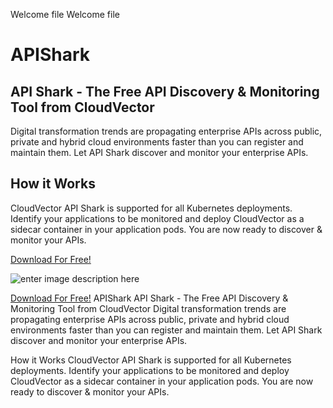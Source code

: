 Welcome file
Welcome file
# APIShark
## API Shark - The Free API Discovery &amp; Monitoring Tool from CloudVector

Digital transformation trends are propagating enterprise APIs across public, private and hybrid cloud environments faster than you can register and maintain them. Let API Shark discover and monitor your enterprise APIs.

## How it Works

CloudVector API Shark is supported for all Kubernetes deployments. Identify your applications to be monitored and deploy CloudVector as a sidecar container in your application pods. You are now ready to discover & monitor your APIs.

[Download For Free!](https://www.cloudvector.com/api-shark/)


![enter image description here](https://www.cloudvector.com/wp-content/uploads/2020/02/Picture1.png)

[Download For Free!](https://www.cloudvector.com/api-shark/)
APIShark
API Shark - The Free API Discovery & Monitoring Tool from CloudVector
Digital transformation trends are propagating enterprise APIs across public, private and hybrid cloud environments faster than you can register and maintain them. Let API Shark discover and monitor your enterprise APIs.

How it Works
CloudVector API Shark is supported for all Kubernetes deployments. Identify your applications to be monitored and deploy CloudVector as a sidecar container in your application pods. You are now ready to discover & monitor your APIs.
